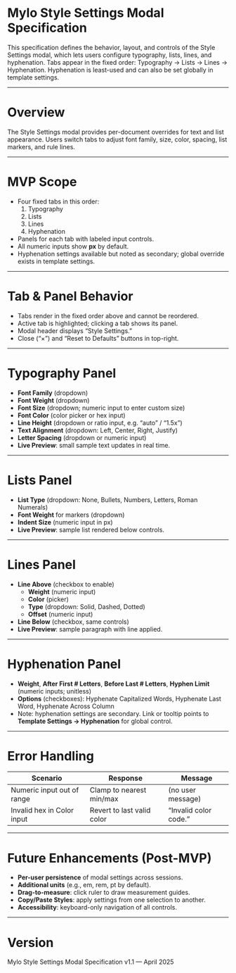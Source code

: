 # Mylo Style Settings Modal Specification

This specification defines the behavior, layout, and controls of the Style Settings modal, which lets users configure typography, lists, lines, and hyphenation. Tabs appear in the fixed order: Typography → Lists → Lines → Hyphenation. Hyphenation is least-used and can also be set globally in template settings.

---

# Overview

The Style Settings modal provides per-document overrides for text and list appearance. Users switch tabs to adjust font family, size, color, spacing, list markers, and rule lines.

---

# MVP Scope

- Four fixed tabs in this order:  
  1. Typography  
  2. Lists  
  3. Lines  
  4. Hyphenation  
- Panels for each tab with labeled input controls.  
- All numeric inputs show **px** by default.  
- Hyphenation settings available but noted as secondary; global override exists in template settings.

---

# Tab & Panel Behavior

- Tabs render in the fixed order above and cannot be reordered.  
- Active tab is highlighted; clicking a tab shows its panel.  
- Modal header displays “Style Settings.”  
- Close (“×”) and “Reset to Defaults” buttons in top-right.

---

# Typography Panel

- **Font Family** (dropdown)  
- **Font Weight** (dropdown)  
- **Font Size** (dropdown; numeric input to enter custom size)  
- **Font Color** (color picker or hex input)  
- **Line Height** (dropdown or ratio input, e.g. “auto” / “1.5x”)  
- **Text Alignment** (dropdown: Left, Center, Right, Justify)  
- **Letter Spacing** (dropdown or numeric input)  
- **Live Preview**: small sample text updates in real time.

---

# Lists Panel

- **List Type** (dropdown: None, Bullets, Numbers, Letters, Roman Numerals)  
- **Font Weight** for markers (dropdown)  
- **Indent Size** (numeric input in px)  
- **Live Preview**: sample list rendered below controls.

---

# Lines Panel

- **Line Above** (checkbox to enable)  
  - **Weight** (numeric input)  
  - **Color** (picker)  
  - **Type** (dropdown: Solid, Dashed, Dotted)  
  - **Offset** (numeric input)  
- **Line Below** (checkbox, same controls)  
- **Live Preview**: sample paragraph with line applied.

---

# Hyphenation Panel

- **Weight**, **After First # Letters**, **Before Last # Letters**, **Hyphen Limit** (numeric inputs; unitless)  
- **Options** (checkboxes): Hyphenate Capitalized Words, Hyphenate Last Word, Hyphenate Across Column  
- Note: hyphenation settings are secondary. Link or tooltip points to **Template Settings → Hyphenation** for global control.

---

# Error Handling

| Scenario                            | Response                                    | Message                          |
|-------------------------------------|---------------------------------------------|----------------------------------|
| Numeric input out of range          | Clamp to nearest min/max                    | (no user message)                |
| Invalid hex in Color input          | Revert to last valid color                  | “Invalid color code.”            |

---

# Future Enhancements (Post-MVP)

- **Per-user persistence** of modal settings across sessions.  
- **Additional units** (e.g., em, rem, pt by default).  
- **Drag-to-measure**: click ruler to draw measurement guides.  
- **Copy/Paste Styles**: apply settings from one selection to another.  
- **Accessibility**: keyboard-only navigation of all controls.

---

# Version

Mylo Style Settings Modal Specification v1.1 — April 2025
